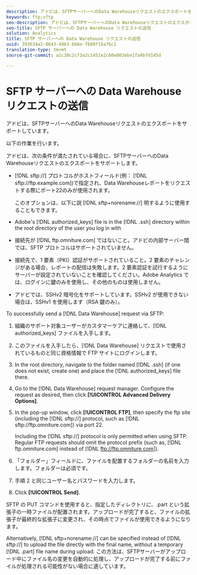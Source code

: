 ```yaml
---
description: アドビは、SFTPサーバーへのData Warehouseリクエストのエクスポートをサポートしています。
keywords: ftp;sftp
seo-description: アドビは、SFTPサーバーへのData Warehouseリクエストのエクスポートをサポートしています。
seo-title: SFTP サーバーへの Data Warehouse リクエストの送信
solution: Analytics
title: SFTP サーバーへの Data Warehouse リクエストの送信
uuid: 393634a1-0643-4d63-bb6e-fb80f1ba76c1
translation-type: tm+mt
source-git-commit: a2c38c2cf3a2c1451e2c60e003ebe1fa9bfd145d

---
```



# SFTP サーバーへの Data Warehouse リクエストの送信

アドビは、SFTPサーバーへのData Warehouseリクエストのエクスポートをサポートしています。

以下の作業を行います。

アドビは、次の条件が満たされている場合に、SFTPサーバーへのData Warehouseリクエストのエクスポートをサポートします。

* [!DNL sftp://] プロトコルがホストフィールド(例： [!DNL sftp://ftp.example.com])で指定され、Data Warehouseレポートをリクエストする際にポート22のみが使用されます。

   このオプションは、以下に説 [!DNL sftp+norename://] 明するように使用することもできます。

* Adobe's [!DNL authorized_keys] file is in the [!DNL .ssh] directory within the root directory of the user you log in with

* 接続先が [!DNL ftp.omniture.com] ではないこと。アドビの内部サーバー間では、SFTP プロトコルはサポートされていません。
* 接続先で、1 要素（PKI）認証がサポートされていること。2 要素のチャレンジがある場合、レポートの配信は失敗します。2 要素認証を試行するようにサーバーが設定されていないことを確認してください。Adobe Analytics では、ログインに鍵のみを使用し、その他のものは使用しません。
* アドビでは、SSHv2 暗号化をサポートしています。SSHv2 が使用できない場合は、SSHv1 を使用します（RSA 鍵のみ）。

To successfully send a [!DNL Data Warehouse] request via SFTP:

1. 組織のサポート対象ユーザーがカスタマーケアに連絡して、[!DNL authorized_keys] ファイルを入手します。
1. このファイルを入手したら、[!DNL Data Warehouse] リクエストで使用されているものと同じ資格情報で FTP サイトにログインします。
1. In the root directory, navigate to the folder named [!DNL .ssh] (if one does not exist, create one) and place the [!DNL authorized_keys] file there.

1. Go to the [!DNL Data Warehouse] request manager. Configure the request as desired, then click **[!UICONTROL Advanced Delivery Options]**.

1. In the pop-up window, click **[!UICONTROL FTP]**, then specify the ftp site (including the [!DNL sftp://] protocol, such as [!DNL sftp://ftp.omniture.com]) via port 22.

   Including the [!DNL sftp://] protocol is only permitted when using SFTP. Regular FTP requests should omit the protocol prefix (such as, [!DNL ftp.omniture.com] instead of [!DNL ftp://ftp.omniture.com]).

1. 「フォルダー」フィールドに、ファイルを配置するフォルダーの名前を入力します。フォルダーは必須です。
1. 手順 2 と同じユーザー名とパスワードを入力します。
1. Click **[!UICONTROL Send]**.

SFTP の PUT コマンドを使用すると、指定したディレクトリに、.part という拡張子の一時ファイルが配置されます。アップロードが完了すると、ファイルの拡張子が最終的な拡張子に変更され、その時点でファイルが使用できるようになります。

Alternatively, [!DNL sftp+norename://] can be specified instead of [!DNL sftp://] to upload the file directly with the final name, without a temporary [!DNL .part] file name during upload. この方法は、SFTPサーバーがアップロード中にファイル名の変更を自動的に処理し、アップロードが完了する前にファイルが処理される可能性がない場合に適しています。
